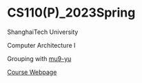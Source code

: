# CS110(P)_2023Spring

ShanghaiTech University

Computer Architecture I

Grouping with [mu9-yu](https://github.com/mu9-yu)

[Course Webpage](https://toast-lab.sist.shanghaitech.edu.cn/courses/CS110@ShanghaiTech/Spring-2023/index.html)
